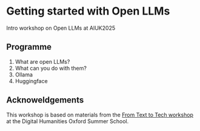 # Getting started with Open LLMs
Intro workshop on Open LLMs at AIUK2025

## Programme

1. What are open LLMs?
2. What can you do with them?
3. Ollama
4. Huggingface


## Acknoweldgements 

This workshop is based on materials from the [From Text to Tech workshop](https://github.com/Living-with-machines/dhoxss-text2tech) at the Digital Humanities Oxford Summer School.

